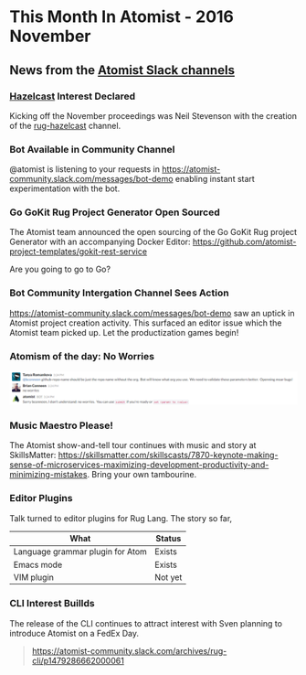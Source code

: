 # This Month In Atomist - 2016 November

## News from the [Atomist Slack channels](https://atomist-community.slack.com)

### [Hazelcast](https://en.wikipedia.org/wiki/Hazelcast) Interest Declared

Kicking off the November proceedings was Neil Stevenson with the creation of the [rug-hazelcast](https://atomist-community.slack.com/messages/rug-hazelcast) channel.

### Bot Available in Community Channel

@atomist is listening to your requests in https://atomist-community.slack.com/messages/bot-demo enabling instant start experimentation with the bot.

### Go GoKit Rug Project Generator Open Sourced

The Atomist team announced the open sourcing of the  Go GoKit Rug project Generator with an accompanying Docker Editor: https://github.com/atomist-project-templates/gokit-rest-service

Are you going to go to Go?

### Bot Community Intergation Channel Sees Action

https://atomist-community.slack.com/messages/bot-demo saw an uptick in Atomist project creation activity. This surfaced an editor issue which the Atomist team picked up. Let the productization games begin!

### Atomism of the day: No Worries

![Atomism of the day](images/atomism-of-the-day-1.png)

### Music Maestro Please!

The Atomist show-and-tell tour continues with music and story at SkillsMatter: https://skillsmatter.com/skillscasts/7870-keynote-making-sense-of-microservices-maximizing-development-productivity-and-minimizing-mistakes. Bring your own tambourine.

### Editor Plugins

Talk turned to editor plugins for Rug Lang. The story so far,

What | Status
----|----
Language grammar plugin for Atom|Exists
Emacs mode|Exists
VIM plugin|Not yet

### CLI Interest Buillds

The release of the CLI continues to attract interest with Sven planning to introduce Atomist on a FedEx Day.
> https://atomist-community.slack.com/archives/rug-cli/p1479286662000061
